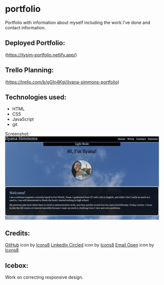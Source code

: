 # portfolio
Portfolio with information about myself including the work I've done and contact information.

## Deployed Portfolio:
(https://ilysim-portfolio.netlify.app/)
## Trello Planning:
(https://trello.com/b/gGIn4Kgi/ilyana-simmons-portfolio)

## Technologies used:
- HTML
- CSS
- JavaScript
- git

Screenshot:
[<img src="./assets/Portfolio.png">](https://github.com/ilsyim/portfolio/commit/75d34ab161b19523dc17fdefaa2d50b1b900ca21#r75740240)

## Credits:
  <a target="_blank" href="https://icons8.com/icon/12599/github">GitHub</a> icon by <a target="_blank" href="https://icons8.com">Icons8</a>
  <a target="_blank" href="https://icons8.com/icon/60444/linkedin-circled">LinkedIn Circled</a> icon by <a target="_blank" href="https://icons8.com">Icons8</a>
  <a target="_blank" href="https://icons8.com/icon/124385/email-open">Email Open</a> icon by <a target="_blank" href="https://icons8.com">Icons8</a>

  ## Icebox:
  Work on correcting responsive design.
